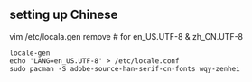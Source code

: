 ## setting up Chinese
vim /etc/locala.gen
remove # for en_US.UTF-8 & zh_CN.UTF-8
```
locale-gen
echo 'LANG=en_US.UTF-8' > /etc/locale.conf 
sudo pacman -S adobe-source-han-serif-cn-fonts wqy-zenhei
```
